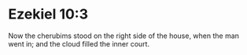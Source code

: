 # Ezekiel 10:3

Now the cherubims stood on the right side of the house, when the man went in; and the cloud filled the inner court.